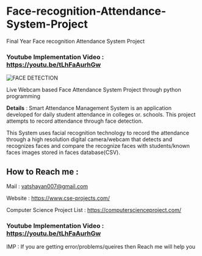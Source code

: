 # Face-recognition-Attendance-System-Project
Final Year Face recognition Attendance System Project 

### Youtube Implementation Video : https://youtu.be/tLhFaAurhGw


![FACE DETECTION](https://user-images.githubusercontent.com/28294942/166667109-d2024d8c-9aec-44ed-93f8-8f1d9b66098a.png)


Live Webcam based Face Attendance System Project through python programming

**Details** : Smart Attendance Management System is an application developed for daily student attendance in colleges or. schools. This project attempts to record attendance through face detection.

This System uses facial recognition technology to record the attendance through a high resolution digital camera/webcam that detects and recognizes faces and compare the recognize faces with students/known faces images stored in faces database(CSV).



## How to Reach me :

Mail : vatshayan007@gmail.com 

Website : https://www.cse-projects.com/

Computer Science Project List : https://computerscienceproject.com/

### Youtube Implementation Video : https://youtu.be/tLhFaAurhGw

IMP : If you are getting error/problems/queires then Reach me will help you
